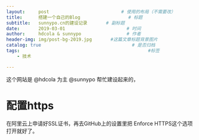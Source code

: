 ```yaml
---
layout:     post   				           # 使用的布局（不需要改）
title:      搭建一个自己的Blog 				 # 标题
subtitle:   sunnypo.cn的建设记录       # 副标题
date:       2019-03-01       				 # 时间
author:     hdcola & sunnypo 				 # 作者
header-img: img/post-bg-2019.jpg 	   #这篇文章标题背景图片
catalog: true 						           # 是否归档
tags:								                 #标签
    - 技术

---
```


这个网站是 @hdcola 为主 @sunnypo 帮忙建设起来的，

# 配置https

在阿里云上申请好SSL证书，再去GitHub上的设置里把 Enforce HTTPS这个选项打开就好了。
